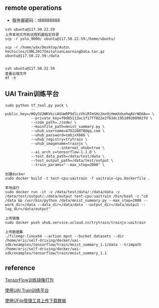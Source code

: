## remote operations
- 服务器密码：t88888888

```
ssh ubuntu@117.50.22.59
上传本地文件到远程机器指定目录
scp -r yolo_9000/ ubuntu@117.50.22.59:/home/ubuntu/

scp -r /home/ydx/Desktop/Auto\ Vechicles/CORL2017ImitationLearningData.tar.gz ubuntu@117.50.22.59:/data


ssh ubuntu@117.50.22.59
查看云端文件
df -h

```

## UAI Train训练平台
```
sudo python tf_tool.py pack \
            --public_key=/HOySV2WKVkciASUmRP9dlLzVhiRTmSHz2mx9jHmmXdsehqAVrWOdA== \
			--private_key=f0d85113ac1f17ff822e2f63dc195109280982fd \
			--code_path=./code/ \
			--mainfile_path=mnist_summary.py \
			--uhub_username=476226078@qq.com \
			--uhub_password=cmbjxX666 \
			--uhub_registry=trytrain \
			--uhub_imagename=trainjx \
                        --internal_uhub=true \
			--ai_arch_v=tensorflow-1.1.0 \
			--test_data_path=/data/test/data \
			--test_output_path=/data/test/output \
			--train_params="--max_step=2000" \

创建docker
sudo docker build -t test-cpu:uaitrain -f uaitrain-cpu.Dockerfile .

本地运行
sudo docker run -it -v /data/test/data/:/data/data -v /data/test/output/:/data/output test-cpu:uaitrain /bin/bash -c "cd /data && /usr/bin/python /data/mnist_summary.py --max_step=2000 --work_dir=/data --data_dir=/data/data --output_dir=/data/output --log_dir=/data/output"

上传镜像
sudo docker push uhub.service.ucloud.cn/trytrain/trainjx:uaitrain

上传数据集
./filemgr-linux64 --action mput --bucket datasets --dir /home/eric/self-driving/docker/uai-sdk/examples/tensorflow/train/mnist_summary_1.1/data --trimpath /home/eric/self-driving/docker/uai-sdk/examples/tensorflow/train/mnist_summary_1.1
```

## reference
[TensorFlow训练镜像打包][1]

[使用UAI Train训练平台][2]

[使用UFile管理工具上传下载数据][3]

[1]: https://docs.ucloud.cn/ai/uai-train/guide/tensorflow/packing
[2]: https://docs.ucloud.cn/ai/uai-train/tutorial/tf-mnist/train
[3]: https://docs.ucloud.cn/ai/uai-train/base/ufile/files

